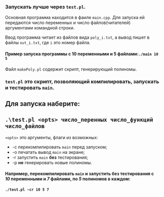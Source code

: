 ### Запускать лучше через `test.pl`.

Основная программа находится в фаиле `main.cpp`.
Для запуска ей передаются число переменных и число файлов(читателей) аргументами командной строки.

Ввод программа читает из файлов вида `poly_i.txt`, а вывод пишет в файлы `out_i.txt`, где `i` это номер файла.

#### Пример запуска программы с 10 переменными и 5 файлами:`./main 10 5`

Файл `makePoly.pl` содержит скрипт, генерирующий полиномы.

### `test.pl` это скрипт, позволяющий компилировать, запускать и тестировать `main`.

## Для запуска наберите:
## `.\test.pl <opts> число_перенных число_функций число_файлов`

`<opts>` это аргументы, флаги из возможных:
- -c перекомпилировать `main` перед запуском;
- -o печатать вывод `main` на экране;
- -r запустить `main` **без** тестирования;
- -p **не** генерировать новые полиномы.

#### Например, перекомпилировать `main` и запустить без тестирования с *10* переменными и *7* файлами, по *5* полиномов в каждом:
#### `./test.pl -cr 10 5 7`
